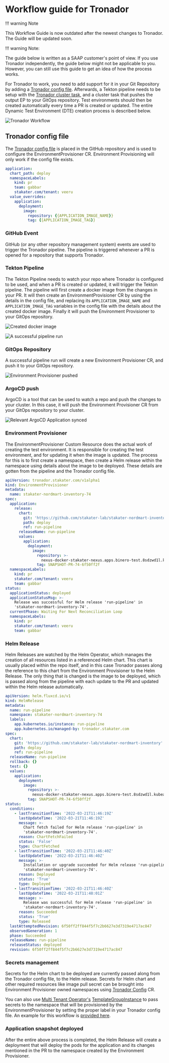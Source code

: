 # Workflow guide for Tronador

!!! warning Note

This Workflow Guide is now outdated after the newest changes to Tronador. The Guide will be updated soon.

!!! warning Note:

The guide below is written as a SAAP customer's point of view. If you use Tronador independently, the guide below might not be applicable to you. However, you can still use this guide to get an idea of how the process works.

For Tronador to work, you need to add support for it in your Git Repository by adding a [Tronador config file](./config_file.md). Afterwards, a Tekton pipeline needs to be setup with the [Tronador cluster task](./cluster_task.md), and a cluster task that pushes the output EP to your GitOps repository. Test environments should then be created automatically every time a PR is created or updated. The entire Dynamic Test Environment (DTE) creation process is described below.

![Tronador Workflow](./images/workflow.png)

## Tronador config file

The [Tronador config file](./config_file.md) is placed in the GitHub repository and is used to configure the EnvironmentProvisioner CR. Environment Provisioning will only work if the config file exists.

```yaml
application:
  chart_path: deploy
  namespaceLabels:
    kind: pr
    team: gabbar
    stakater.com/tenant: veeru
  value_overrides:
    application:
      deployment:
        image:
          repository: {{APPLICATION_IMAGE_NAME}}
          tag: {{APPLICATION_IMAGE_TAG}}
```

### GitHub Event

 GitHub (or any other repository management system) events are used to trigger the Tronador pipeline. The pipeline is triggered whenever a PR is opened for a repository that supports Tronador.

### Tekton Pipeline

The Tekton Pipeline needs to watch your repo where Tronador is configured to be used, and when a PR is created or updated, it will trigger the Tekton pipeline. The pipeline will first create a docker image from the changes in your PR. It will then create an EnvironmentProvisioner CR by using the details in the config file, and replacing its `APPLICATION_IMAGE_NAME` and `APPLICATION_IMAGE_TAG` variables in the config file with the details about the created docker image. Finally it will push the Environment Provisioner to your GitOps repository.

![Created docker image](./images/pipeline-git.png)

![A successful pipeline run](./images/pipeline.png)

### GitOps Repository

A successful pipeline run will create a new Environment Provisioner CR, and push it to your GitOps repository.

![Environment Provisioner pushed](./images/gitops.png)

### ArgoCD push

ArgoCD is a tool that can be used to watch a repo and push the changes to your cluster. In this case, it will push the Environment Provisioner CR from your GitOps repository to your cluster.

![Relevant ArgoCD Application synced](./images/argocd.png)

### Environment Provisioner

The EnvironmentProvisioner Custom Resource does the actual work of creating the test environment. It is responsible for creating the test environment, and for updating it when the image is updated. The process for this is to first create a namespace, then create a Helm release within the namespace using details about the image to be deployed. These details are gotten from the pipeline and the Tronador config file.

```yaml
apiVersion: tronador.stakater.com/v1alpha1
kind: EnvironmentProvisioner
metadata:
  name: stakater-nordmart-inventory-74
spec:
  application:
    release:
      chart:
        git: 'https://github.com/stakater-lab/stakater-nordmart-inventory'
        path: deploy
        ref: run-pipeline
      releaseName: run-pipeline
      values:
        application:
          deployment:
            image:
              repository: >-
                nexus-docker-stakater-nexus.apps.binero-test.8sdzwd1l.kubeapp.cloud/stakater-nordmart-inventory
              tag: SNAPSHOT-PR-74-6f50ff2f
  namespaceLabels:
    kind: pr
    stakater.com/tenant: veeru
    team: gabbar
status:
  applicationStatus: deployed
  applicationStatusMsg: >-
    Release was successful for Helm release 'run-pipeline' in
    'stakater-nordmart-inventory-74'.
  currentPhase: Waiting For Next Reconciliation Loop
  namespaceLabels:
    kind: pr
    stakater.com/tenant: veeru
    team: gabbar
```

### Helm Release

Helm Releases are watched by the Helm Operator, which manages the creation of all resources listed in a referenced Helm chart. This chart is usually placed within the repo itself, and in this case Tronador passes along the reference to this chart from the Environment Provisioner to the Helm Release. The only thing that is changed is the image to be deployed, which is passed along from the pipeline with each update to the PR and updated within the Helm release automatically.

```yaml
apiVersion: helm.fluxcd.io/v1
kind: HelmRelease
metadata:
  name: run-pipeline
  namespace: stakater-nordmart-inventory-74
  labels:
    app.kubernetes.io/instance: run-pipeline
    app.kubernetes.io/managed-by: tronador.stakater.com
spec:
  chart:
    git: 'https://github.com/stakater-lab/stakater-nordmart-inventory'
    path: deploy
    ref: run-pipeline
  releaseName: run-pipeline
  rollback: {}
  test: {}
  values:
    application:
      deployment:
        image:
          repository: >-
            nexus-docker-stakater-nexus.apps.binero-test.8sdzwd1l.kubeapp.cloud/stakater-nordmart-inventory
          tag: SNAPSHOT-PR-74-6f50ff2f
status:
  conditions:
    - lastTransitionTime: '2022-03-21T11:46:19Z'
      lastUpdateTime: '2022-03-21T11:46:19Z'
      message: >-
        Chart fetch failed for Helm release 'run-pipeline' in
        'stakater-nordmart-inventory-74'.
      reason: ChartFetchFailed
      status: 'False'
      type: ChartFetched
    - lastTransitionTime: '2022-03-21T11:46:40Z'
      lastUpdateTime: '2022-03-21T11:46:40Z'
      message: >-
        Installation or upgrade succeeded for Helm release 'run-pipeline' in
        'stakater-nordmart-inventory-74'.
      reason: Deployed
      status: 'True'
      type: Deployed
    - lastTransitionTime: '2022-03-21T11:46:40Z'
      lastUpdateTime: '2022-03-21T11:48:01Z'
      message: >-
        Release was successful for Helm release 'run-pipeline' in
        'stakater-nordmart-inventory-74'.
      reason: Succeeded
      status: 'True'
      type: Released
  lastAttemptedRevision: 6f50ff2ff844f5f7c2b6627e3d7319e4717ac847
  observedGeneration: 1
  phase: Succeeded
  releaseName: run-pipeline
  releaseStatus: deployed
  revision: 6f50ff2ff844f5f7c2b6627e3d7319e4717ac847
```

### Secrets management

Secrets for the Helm chart to be deployed are currently passed along from the Tronador config file, to the Helm release.
Secrets for Helm chart and other required resources like image pull secret can be brought into Environment Provisioner owned namespaces using [Tronador Config](./tronador_config.md) CR.

You can also use [Multi Tenant Operator's](./../multi-tenant-operator/overview.md) [TemplateGroupInstance](./../multi-tenant-operator/customresources.md#_5-templategroupinstance) to pass secrets to the namespace that will be provisioned by the EnvironmentProvisioner by setting the proper label in your Tronador config file. An example for this workflow is [provided here](./../multi-tenant-operator/usecases/deploying-templates.md#deploying-template-to-namespaces-via-templategroupinstances).

### Application snapshot deployed

After the entire above process is completed, the Helm Release will create a deployment that will deploy the pods for the application and its changes mentioned in the PR to the namespace created by the Environment Provisioner.
